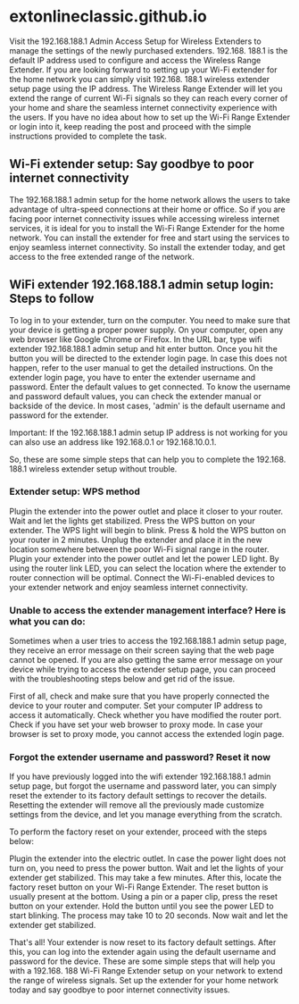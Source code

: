 # extonlineclassic.github.io
Visit the 192.168.188.1 Admin Access Setup for Wireless Extenders to manage the settings of the newly purchased extenders.
192.168. 188.1 is the default IP address used to configure and access the Wireless Range Extender. If you are looking forward to setting up your Wi-Fi extender for the home network you can simply visit 192.168. 188.1 wireless extender setup page using the IP address. The Wireless Range Extender will let you extend the range of current Wi-Fi signals so they can reach every corner of your home and share the seamless internet connectivity experience with the users. If you have no idea about how to set up the Wi-Fi Range Extender or login into it, keep reading the post and proceed with the simple instructions provided to complete the task.


<h2>Wi-Fi extender setup: Say goodbye to poor internet connectivity</h2>

The 192.168.188.1 admin setup for the home network allows the users to take advantage of ultra-speed connections at their home or office. So if you are facing poor internet connectivity issues while accessing wireless internet services, it is ideal for you to install the Wi-Fi Range Extender for the home network.
You can install the extender for free and start using the services to enjoy seamless internet connectivity. So install the extender today, and get access to the free extended range of the network.



<h2>WiFi extender 192.168.188.1 admin setup login: Steps to follow</h2>

To log in to your extender, turn on the computer. You need to make sure that your device is getting a proper power supply.
On your computer, open any web browser like Google Chrome or Firefox. In the URL bar, type wifi extender 192.168.188.1 admin setup and hit enter button.
Once you hit the button you will be directed to the extender login page. In case this does not happen, refer to the user manual to get the detailed instructions.
On the extender login page, you have to enter the extender username and password. Enter the default values to get connected. To know the username and password default values, you can check the extender manual or backside of the device. In most cases, 'admin' is the default username and password for the extender.

Important: If the 192.168.188.1 admin setup IP address is not working for you can also use an address like 192.168.0.1 or 192.168.10.0.1.

So, these are some simple steps that can help you to complete the 192.168. 188.1 wireless extender setup without trouble.


<h3>Extender setup: WPS method</h3>
Plugin the extender into the power outlet and place it closer to your router.
Wait and let the lights get stabilized.
Press the WPS button on your extender. The WPS light will begin to blink. Press & hold the WPS button on your router in 2 minutes.
Unplug the extender and place it in the new location somewhere between the poor Wi-Fi signal range in the router.
Plugin your extender into the power outlet and let the power LED light.
By using the router link LED, you can select the location where the extender to router connection will be optimal.
Connect the Wi-Fi-enabled devices to your extender network and enjoy seamless internet connectivity.

<h3>Unable to access the extender management interface? Here is what you can do:</h3>

Sometimes when a user tries to access the 192.168.188.1 admin setup page, they receive an error message on their screen saying that the web page cannot be opened. If you are also getting the same error message on your device while trying to access the extender setup page, you can proceed with the troubleshooting steps below and get rid of the issue.

First of all, check and make sure that you have properly connected the device to your router and computer.
Set your computer IP address to access it automatically.
Check whether you have modified the router port.
Check if you have set your web browser to proxy mode. In case your browser is set to proxy mode, you cannot access the extended login page.

<h3>Forgot the extender username and password? Reset it now</h3>

If you have previously logged into the wifi extender 192.168.188.1 admin setup page, but forgot the username and password later, you can simply reset the extender to its factory default settings to recover the details. Resetting the extender will remove all the previously made customize settings from the device, and let you manage everything from the scratch.

To perform the factory reset on your extender, proceed with the steps below:

Plugin the extender into the electric outlet.
In case the power light does not turn on, you need to press the power button.
Wait and let the lights of your extender get stabilized. This may take a few minutes.
After this, locate the factory reset button on your Wi-Fi Range Extender. The reset button is usually present at the bottom.
Using a pin or a paper clip, press the reset button on your extender. Hold the button until you see the power LED to start blinking. The process may take 10 to 20 seconds.
Now wait and let the extender get stabilized.

That's all! Your extender is now reset to its factory default settings. After this, you can log into the extender again using the default username and password for the device. These are some simple steps that will help you with a 192.168. 188 Wi-Fi Range Extender setup on your network to extend the range of wireless signals. Set up the extender for your home network today and say goodbye to poor internet connectivity issues.
